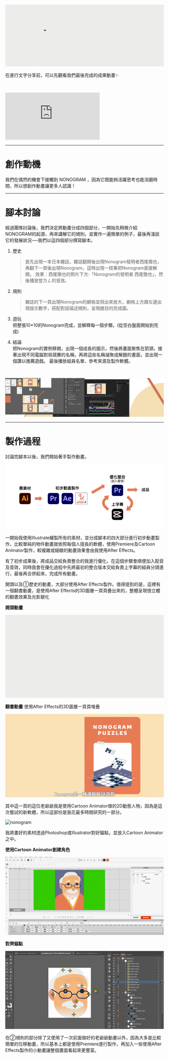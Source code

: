 ![nonogram](/images/nonogram/2.gif)

在進行文字分享前，可以先觀看我們最後完成的成果動畫✨

<iframe class="w-full aspect-[16/9]" src="https://www.youtube.com/embed/jXBD0ZhdgLQ?si=Tl6HMdq55kM9RdEB" title="YouTube video player" frameborder="0" allow="accelerometer; autoplay; clipboard-write; encrypted-media; gyroscope; picture-in-picture; web-share" referrerpolicy="strict-origin-when-cross-origin" allowfullscreen style="margin-top:2rem;"></iframe>

---

# 創作動機

我們在偶然的機會下接觸到 NONOGRAM ，因為它既能夠活躍思考也能消磨時間，所以想創作動畫讓更多人認識！

---

# 腳本討論

經過團隊討論後，我們決定將動畫分成四個部分，一開始先稍微介紹NONOGRAM的起源，再來講解它的規則，並實作一遍簡單的例子，最後再淺談它的發展狀況──我們以這四個部分撰寫腳本。

1. 歷史<br>
   > 首先出現一本日本雜誌，雜誌翻開後出現Nonogram發明者西尾徹也，再翻下一頁後出現Nonogram，這時出現一枝筆把Nonogram直接解開。
   效果：西尾徹也的照片下方:「Nonogram的發明者 西尾徹也」，然後播放登ㄌㄥ的音效。

2. 規則<br>
   > 雜誌的下一頁出現Nonogram的網格並飛出來放大，網格上方跟左邊出現提示數字，搭配對話描述規則，呈現題目的完成圖。

3. 遊玩<br>
   把整張10*10的Nonogram完成，並解釋每一個步驟。(從空白盤面開始到完成)

4. 結論<br>
   把Nonogram的實例移開，出現一個成長的圖示，然後將畫面聚焦在箭頭，接著出現不同電腦對局競賽的名稱，再將這些名稱凝聚成解題的畫面，並出現一個讚以推薦遊戲。
   最後播放組員名單、參考來源及製作軟體。

<br>

![nonogram](/images/nonogram/13.webp)

---

# 製作過程

討論完腳本以後，我們開始著手製作動畫。

![nonogram](/images/nonogram/14.webp)

一開始我使用Illustrate繪製所有的素材，並分成腳本的四大部分進行初步動畫製作，比較單純的物件動畫就依照每個人擅長的軟體，使用Premiere及Cartoon Animator製作，較複雜或細緻的動畫效果會由我使用After Effects。

有了初步成果後，將成品交給負責整合的我進行優化，在這個步驟會順便加入配音及音效，同時我會在優化過程中先將最初的整合版本交給負責上字幕的組員分頭進行，最後再合併起來，完成所有動畫。

開頭以及①歷史的動畫，大部分使用After Effects製作。值得提到​的是，這裡有一個翻書動畫，是使用After Effects的3D圖層一頁頁疊出來的，整體呈現很立體的翻書效果及光影變化

**開頭動畫**

![nonogram](/images/nonogram/3.gif)

**翻書動畫** 使用After Effects的3D圖層一頁頁堆疊

![nonogram](/images/nonogram/4.gif)

其中這一頁的這位老爺爺我是使用Cartoon Animator做的2D動態人物，因為是這次嘗試的新軟體，所以這部份是我花最多時間研究的一部分。

![nonogram](/images/nonogram/5.gif)

我將畫好的素材透過Photoshop或Illustrator對好錨點，並放入Cartoon Animator之中。

**使用Cartoon Animator創建角色**

![nonogram](/images/nonogram/6.gif)

**對齊錨點**

![nonogram](/images/nonogram/7.gif)

在②規則的部分除了又使用了一次前面做好的老爺爺動畫以外，因為大多是比較簡單的位移動畫，所以基本上都是使用Premiere進行製作，再加入一些使用After Effects製作的小動畫讓整個畫面看起來更豐富。



